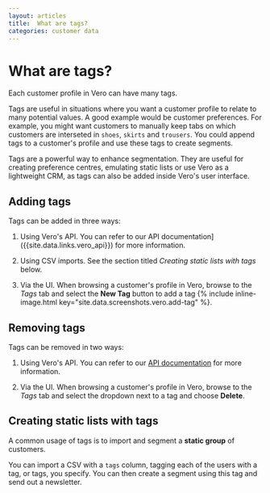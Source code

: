 ```yaml
---
layout: articles
title:  What are tags?
categories: customer data
---
```


# What are tags?

Each customer profile in Vero can have many tags.

Tags are useful in situations where you want a customer profile to relate to many potential values. A good example would be customer preferences. For example, you might want customers to manually keep tabs on which customers are interseted in `shoes`, `skirts` and `trousers`. You could append tags to a customer's profile and use these tags to create segments.

Tags are a powerful way to enhance segmentation. They are useful for creating preference centres, emulating static lists or use Vero as a lightweight CRM, as tags can also be added inside Vero's user interface.

## Adding tags

Tags can be added in three ways:

1. Using Vero's API. You can refer to our API documentation]({{site.data.links.vero_api}}) for more information.

2. Using CSV imports. See the section titled *Creating static lists with tags* below.

3. Via the UI. When browsing a customer's profile in Vero, browse to the *Tags* tab and select the **New Tag** button to add a tag {% include inline-image.html key="site.data.screenshots.vero.add-tag" %}.

## Removing tags

Tags can be removed in two ways:

1. Using Vero's API. You can refer to our [API documentation]({{site.data.links.vero_api}}) for more information.

2. Via the UI. When browsing a customer's profile in Vero, browse to the *Tags* tab and select the dropdown next to a tag and choose **Delete**.

## Creating static lists with tags

A common usage of tags is to import and segment a **static group** of customers.

You can import a CSV with a `tags` column, tagging each of the users with a tag, or tags, you specify. You can then create a segment using this tag and send out a newsletter.
